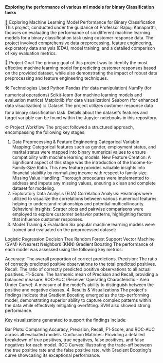 𝐄𝐱𝐩𝐥𝐨𝐫𝐢𝐧𝐠 𝐭𝐡𝐞 𝐩𝐞𝐫𝐟𝐨𝐫𝐦𝐚𝐧𝐜𝐞 𝐨𝐟 𝐯𝐚𝐫𝐢𝐨𝐮𝐬 𝐦𝐥 𝐦𝐨𝐝𝐞𝐥𝐬 𝐟𝐨𝐫 𝐛𝐢𝐧𝐚𝐫𝐲 𝐂𝐥𝐚𝐬𝐬𝐢𝐟𝐢𝐜𝐚𝐭𝐢𝐨𝐧 𝐭𝐚𝐬𝐤𝐬 


🚀 Exploring Machine Learning Model Performance for Binary Classification
This project, conducted under the guidance of Professor Bapuji Kanaparthi, focuses on evaluating the performance of six different machine learning models for a binary classification task using customer response data. The project involved comprehensive data preprocessing, feature engineering, exploratory data analysis (EDA), model training, and a detailed comparison of key evaluation metrics.

🎯 Project Goal
The primary goal of this project was to identify the most effective machine learning model for predicting customer responses based on the provided dataset, while also demonstrating the impact of robust data preprocessing and feature engineering techniques.

🛠️ Technologies Used
Python
Pandas (for data manipulation)
NumPy (for numerical operations)
Scikit-learn (for machine learning models and evaluation metrics)
Matplotlib (for data visualization)
Seaborn (for enhanced data visualization)
📊 Dataset
The project utilizes customer response data for a binary classification task. Details about the dataset's features and target variable can be found within the Jupyter notebooks in this repository.

⚙️ Project Workflow
The project followed a structured approach, encompassing the following key stages:

1. Data Preprocessing & Feature Engineering
Categorical Variable Mapping: Categorical features such as gender, employment status, and marital status were mapped into binary numerical values to ensure compatibility with machine learning models.
New Feature Creation: A significant aspect of this stage was the introduction of the Income-to-Family-Size Ratio. This new feature provides valuable insights into financial stability by normalizing income with respect to family size.
Missing Value Handling: Thorough procedures were implemented to address and impute any missing values, ensuring a clean and complete dataset for modeling.
2. Exploratory Data Analysis (EDA)
Correlation Analysis: Heatmaps were utilized to visualize the correlations between various numerical features, helping to understand relationships and potential multicollinearity.
Behavioral Insights: Scatter plots and pairwise comparisons were employed to explore customer behavior patterns, highlighting factors that influence customer responses.
3. Model Training & Evaluation
Six popular machine learning models were trained and evaluated on the preprocessed dataset:

Logistic Regression
Decision Tree
Random Forest
Support Vector Machine (SVM)
K-Nearest Neighbors (KNN)
Gradient Boosting
The performance of each model was assessed using the following key metrics:

Accuracy: The overall proportion of correct predictions.
Precision: The ratio of correctly predicted positive observations to the total predicted positives.
Recall: The ratio of correctly predicted positive observations to all actual positives.
F1-Score: The harmonic mean of Precision and Recall, providing a balanced measure.
ROC-AUC (Receiver Operating Characteristic - Area Under Curve): A measure of the model's ability to distinguish between the positive and negative classes.
4. Results & Visualizations
The project's findings indicate that Gradient Boosting emerged as the top-performing model, demonstrating superior ability to capture complex patterns within the data while effectively mitigating overfitting. SVM also showed strong performance.

Key visualizations generated to support the findings include:

Bar Plots: Comparing Accuracy, Precision, Recall, F1-Score, and ROC-AUC across all evaluated models.
Confusion Matrices: Providing a detailed breakdown of true positives, true negatives, false positives, and false negatives for each model.
ROC Curves: Illustrating the trade-off between the true positive rate and the false positive rate, with Gradient Boosting's curve showcasing its exceptional performance.
